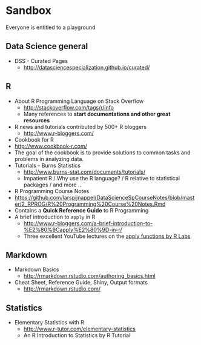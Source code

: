 # Sandbox
Everyone is entitled to a playground

## Data Science general
* DSS - Curated Pages
  * http://datasciencespecialization.github.io/curated/

## R
* About R Programming Language on Stack Overflow
  * http://stackoverflow.com/tags/r/info
  * Many references to **start documentations and other great resources**
* R news and tutorials contributed by 500+ R bloggers
  * http://www.r-bloggers.com/
*  Cookbook for R
  * http://www.cookbook-r.com/
  * The goal of the cookbook is to provide solutions to common tasks and problems in analyzing data.
* Tutorials - Burns Statistics
  * http://www.burns-stat.com/documents/tutorials/
  * Impatient R / Why use the R language? / R relative to statistical packages / and more ..
* R Programming Course Notes
 * https://github.com/larspijnappel/DataScienceSpCourseNotes/blob/master/2_RPROG/R%20Programming%20Course%20Notes.Rmd
 * Contains a **Quick Reference Guide** to R Programming
* A brief introduction to `apply` in R
  * http://www.r-bloggers.com/a-brief-introduction-to-%E2%80%9Capply%E2%80%9D-in-r/
  * Three excellent YouTube lectures on the [apply functions by R Labs](https://www.youtube.com/watch?v=f0U74ZvLfQo)


## Markdown
* Markdown Basics
  * http://rmarkdown.rstudio.com/authoring_basics.html
* Cheat Sheet, Reference Guide, Shiny, Output formats
  * http://rmarkdown.rstudio.com/

## Statistics
* Elementary Statistics with R
  * http://www.r-tutor.com/elementary-statistics
  * An R Introduction to Statistics by R Tutorial
